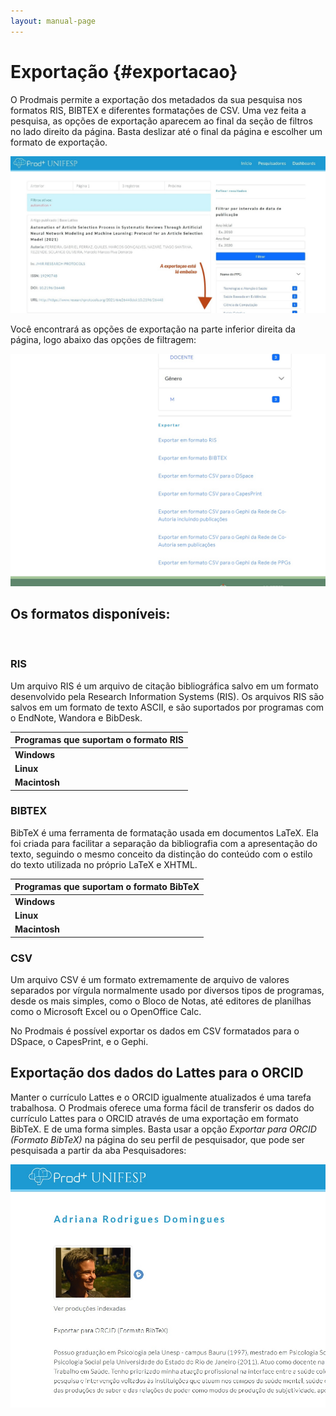 ```yaml
---
layout: manual-page
---
```


# Exportação {#exportacao}

O Prodmais permite a exportação dos metadados da sua pesquisa nos formatos RIS, BIBTEX e diferentes formatações de CSV. Uma vez feita a pesquisa, as opções de exportação aparecem ao final da seção de filtros no lado direito da página. Basta deslizar até o final da página e escolher um formato de exportação.


<center>
<img class="manual-img" src="assets/img/manual/como_expotar_1.jpg">
</center>


Você encontrará as opções de exportação na parte inferior direita da página, logo abaixo das opções de filtragem:

<center>
<img class="manual-img" src="assets/img/manual/como_expotar_2.jpg">
</center>

## Os formatos disponíveis:
<br>

### RIS

Um arquivo RIS é um arquivo de citação bibliográfica salvo em um formato desenvolvido pela Research Information Systems (RIS). Os arquivos RIS são salvos em um formato de texto ASCII, e são suportados por programas com o EndNote, Wandora e BibDesk.

| **Programas que suportam o formato RIS**
|--------------------------------------------
| **Windows**   | Thomson Reuters EndNote
| **Linux** 	  | Wandora
| **Macintosh** | Thomson Reuters EndNote

### BIBTEX

BibTeX é uma ferramenta de formatação usada em documentos LaTeX. Ela foi criada para facilitar a separação da bibliografia com a apresentação do texto, seguindo o mesmo conceito da distinção do conteúdo com o estilo do texto utilizada no próprio LaTeX e XHTML.


| **Programas que suportam o formato BibTeX**
|--------------------------------------------
| **Windows**   | TeXnicCenter
| **Linux** 	  | Bib2x, JabRef, Pybliographer, RefTeX
| **Macintosh** | BibDesk



### CSV

Um arquivo CSV é um formato extremamente de arquivo de valores separados por vírgula normalmente usado por diversos tipos de programas, desde os mais simples, como o Bloco de Notas, até editores de planilhas como o Microsoft Excel ou o OpenOffice Calc.

No Prodmais é possível exportar os dados em CSV formatados para o DSpace, o CapesPrint, e o Gephi.

## Exportação dos dados do Lattes para o ORCID

Manter o currículo Lattes e o ORCID igualmente atualizados é uma tarefa trabalhosa. O Prodmais oferece uma forma fácil de transferir os dados do currículo Lattes para o ORCID através de uma exportação em formato BibTeX. E de uma forma simples. Basta usar a opção *Exportar para ORCID (Formato BibTeX)* na página do seu perfil de pesquisador, que pode ser pesquisada a partir da aba Pesquisadores:

<center>
<img class="manual-img" src="assets/img/manual/perfil_pesquisador.jpg">
</center>